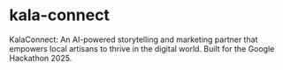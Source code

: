 # kala-connect
KalaConnect: An AI-powered storytelling and marketing partner that empowers local artisans to thrive in the digital world. Built for the Google Hackathon 2025.
